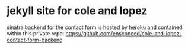 jekyll site for cole and lopez
======================

sinatra backend for the contact form is hosted by heroku and contained within this private repo: https://github.com/ensconced/cole-and-lopez-contact-form-backend
